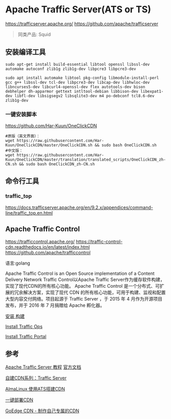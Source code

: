 # Apache Traffic Server(ATS or TS)
https://trafficserver.apache.org/
https://github.com/apache/trafficserver


> 同类产品: Squid

## 安装编译工具

```
sudo apt-get install build-essential libtool openssl libssl-dev automake autoconf zlib1g zlib1g-dev libpcre3 libpcre3-dev
```

```
sudo apt install automake libtool pkg-config libmodule-install-perl gcc g++ libssl-dev tcl-dev libpcre3-dev libcap-dev libhwloc-dev libncurses5-dev libcurl4-openssl-dev flex autotools-dev bison debhelper dh-apparmor gettext intltool-debian libbison-dev libexpat1-dev libfl-dev libsigsegv2 libsqlite3-dev m4 po-debconf tcl8.6-dev zlib1g-dev
```

### 一键安装脚本
https://github.com/Har-Kuun/OneClickCDN

```
#原版（英文界面）：
wget https://raw.githubusercontent.com/Har-Kuun/OneClickCDN/master/OneClickCDN.sh && sudo bash OneClickCDN.sh
#中文版：
wget https://raw.githubusercontent.com/Har-Kuun/OneClickCDN/master/translation/translated_scripts/OneClickCDN_zh-CN.sh && sudo bash OneClickCDN_zh-CN.sh
```

## 命令行工具

### traffic_top

https://docs.trafficserver.apache.org/en/9.2.x/appendices/command-line/traffic_top.en.html



## Apache Traffic Control
https://trafficcontrol.apache.org/
https://traffic-control-cdn.readthedocs.io/en/latest/index.html
https://github.com/apache/trafficcontrol

语言:golang

Apache Traffic Control is an Open Source implementation of a Content Delivery Network
Traffic Control以Apache Traffic Server作为缓存软件构建，实现了现代CDN的所有核心功能。
Apache Traffic Control 是一个分布式、可扩展的冗余解决方案，实现了现代 CDN 的所有核心功能，可用于构建、监视和配置大型内容交付网络。项目起源于 Traffic Server ，于 2015 年 4 月作为开源项目发布，并于 2016 年 7 月捐赠给 Apache 孵化器。

[安装 构建](https://traffic-control-cdn.readthedocs.io/en/latest/development/building.html)

[Install Traffic Ops](https://traffic-control-cdn.readthedocs.io/en/latest/admin/traffic_ops.html#system-requirements)

[Install Traffic Portal](https://traffic-control-cdn.readthedocs.io/en/latest/admin/traffic_portal/index.html#installing)


## 参考
[Apache Traffic Server 教程](https://www.cnblogs.com/ColoFly/p/16230167.html)
[官方文档](https://trafficserver.apache.org/)

[自建CDN系列：Traffic Server](https://www.blueskyxn.com/202007/1666.html)

[AlmaLinux 使用ATS搭建CDN](https://apad.pro/traffic-server-cdn/)

[一键部署CDN](https://github.com/Har-Kuun/OneClickCDN)

[GoEdge CDN - 制作自己专属的CDN](https://goedge.cn/)